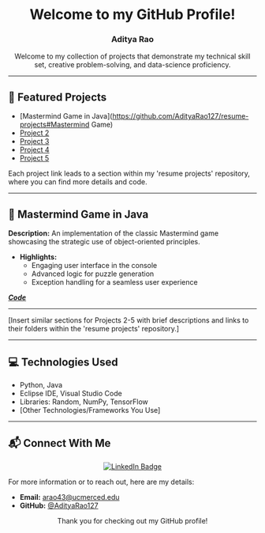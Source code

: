 <div align="center">

# Welcome to my GitHub Profile!
### Aditya Rao

Welcome to my collection of projects that demonstrate my technical skill set, creative problem-solving, and data-science proficiency.

</div>

---

## 📂 Featured Projects
- [Mastermind Game in Java](https://github.com/AdityaRao127/resume-projects#Mastermind Game)
- [Project 2](https://github.com/AdityaRao127/resume-projects#project-2)
- [Project 3](https://github.com/AdityaRao127/resume-projects#project-3)
- [Project 4](https://github.com/AdityaRao127/resume-projects#project-4)
- [Project 5](https://github.com/AdityaRao127/resume-projects#project-5)

Each project link leads to a section within my 'resume projects' repository, where you can find more details and code.

---

## 🚀 Mastermind Game in Java
**Description:** An implementation of the classic Mastermind game showcasing the strategic use of object-oriented principles.

- **Highlights:**
  - Engaging user interface in the console
  - Advanced logic for puzzle generation
  - Exception handling for a seamless user experience

_[**Code**](https://github.com/AdityaRao127/resume-projects/tree/main/Mastermind)_

---

[Insert similar sections for Projects 2-5 with brief descriptions and links to their folders within the 'resume projects' repository.]

---

## 💻 Technologies Used
- Python, Java
- Eclipse IDE, Visual Studio Code
- Libraries: Random, NumPy, TensorFlow
- [Other Technologies/Frameworks You Use]

---

## 📬 Connect With Me

<div align="center">

[![LinkedIn Badge](https://img.shields.io/badge/-LinkedIn-blue?style=flat-square&logo=LinkedIn&logoColor=white)](https://www.linkedin.com/in/aditya-kr-rao/)

</div>

For more information or to reach out, here are my details:

- **Email:** arao43@ucmerced.edu
- **GitHub:** [@AdityaRao127](https://github.com/AdityaRao127)

<div align="center">
  
Thank you for checking out my GitHub profile!

</div>
